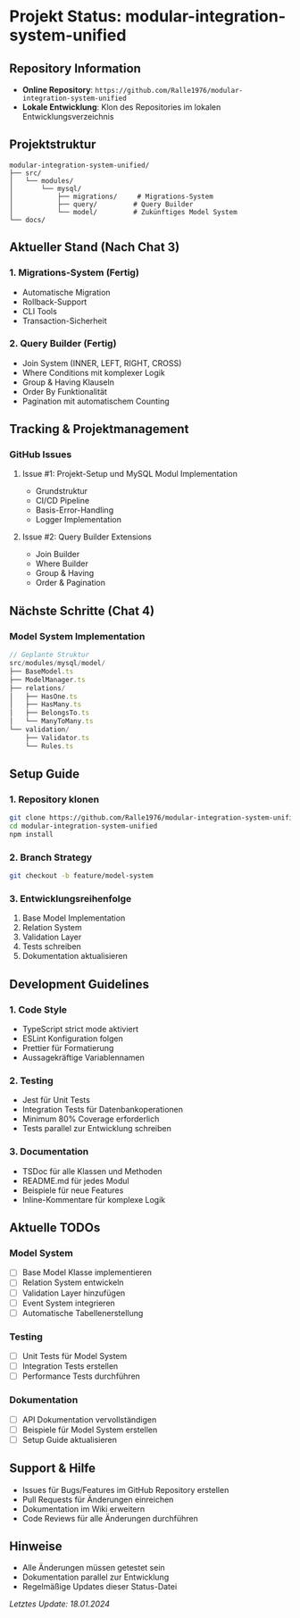 # Projekt Status: modular-integration-system-unified

## Repository Information
- **Online Repository**: `https://github.com/Ralle1976/modular-integration-system-unified`
- **Lokale Entwicklung**: Klon des Repositories im lokalen Entwicklungsverzeichnis

## Projektstruktur
```
modular-integration-system-unified/
├── src/
│   └── modules/
│       └── mysql/
│           ├── migrations/     # Migrations-System
│           ├── query/         # Query Builder
│           └── model/         # Zukünftiges Model System
└── docs/
```

## Aktueller Stand (Nach Chat 3)

### 1. Migrations-System (Fertig)
- Automatische Migration
- Rollback-Support
- CLI Tools
- Transaction-Sicherheit

### 2. Query Builder (Fertig)
- Join System (INNER, LEFT, RIGHT, CROSS)
- Where Conditions mit komplexer Logik
- Group & Having Klauseln
- Order By Funktionalität
- Pagination mit automatischem Counting

## Tracking & Projektmanagement

### GitHub Issues
1. Issue #1: Projekt-Setup und MySQL Modul Implementation
   - Grundstruktur
   - CI/CD Pipeline
   - Basis-Error-Handling
   - Logger Implementation

2. Issue #2: Query Builder Extensions
   - Join Builder
   - Where Builder
   - Group & Having
   - Order & Pagination

## Nächste Schritte (Chat 4)

### Model System Implementation
```typescript
// Geplante Struktur
src/modules/mysql/model/
├── BaseModel.ts
├── ModelManager.ts
├── relations/
│   ├── HasOne.ts
│   ├── HasMany.ts
│   ├── BelongsTo.ts
│   └── ManyToMany.ts
└── validation/
    ├── Validator.ts
    └── Rules.ts
```

## Setup Guide

### 1. Repository klonen
```bash
git clone https://github.com/Ralle1976/modular-integration-system-unified.git
cd modular-integration-system-unified
npm install
```

### 2. Branch Strategy
```bash
git checkout -b feature/model-system
```

### 3. Entwicklungsreihenfolge
1. Base Model Implementation
2. Relation System
3. Validation Layer
4. Tests schreiben
5. Dokumentation aktualisieren

## Development Guidelines

### 1. Code Style
- TypeScript strict mode aktiviert
- ESLint Konfiguration folgen
- Prettier für Formatierung
- Aussagekräftige Variablennamen

### 2. Testing
- Jest für Unit Tests
- Integration Tests für Datenbankoperationen
- Minimum 80% Coverage erforderlich
- Tests parallel zur Entwicklung schreiben

### 3. Documentation
- TSDoc für alle Klassen und Methoden
- README.md für jedes Modul
- Beispiele für neue Features
- Inline-Kommentare für komplexe Logik

## Aktuelle TODOs

### Model System
- [ ] Base Model Klasse implementieren
- [ ] Relation System entwickeln
- [ ] Validation Layer hinzufügen
- [ ] Event System integrieren
- [ ] Automatische Tabellenerstellung

### Testing
- [ ] Unit Tests für Model System
- [ ] Integration Tests erstellen
- [ ] Performance Tests durchführen

### Dokumentation
- [ ] API Dokumentation vervollständigen
- [ ] Beispiele für Model System erstellen
- [ ] Setup Guide aktualisieren

## Support & Hilfe
- Issues für Bugs/Features im GitHub Repository erstellen
- Pull Requests für Änderungen einreichen
- Dokumentation im Wiki erweitern
- Code Reviews für alle Änderungen durchführen

## Hinweise
- Alle Änderungen müssen getestet sein
- Dokumentation parallel zur Entwicklung
- Regelmäßige Updates dieser Status-Datei

_Letztes Update: 18.01.2024_